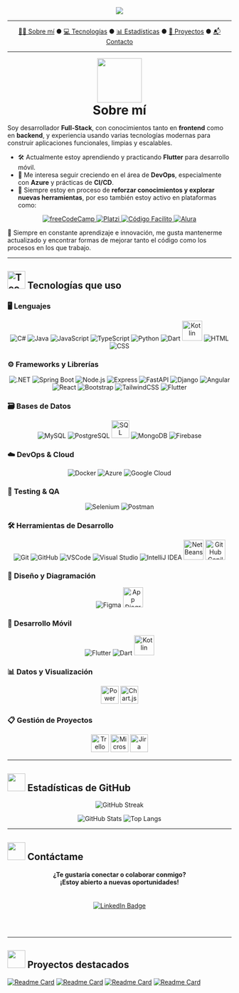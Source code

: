 <p align="center">
  <img src="https://readme-typing-svg.herokuapp.com?font=Fira+Code&size=40&pause=1000&color=00C9FF&center=true&vCenter=true&width=1000&lines=%F0%9F%91%8B+Hola%2C+soy+Emerson+Blanco!;Desarrollador+Full-Stack+%F0%9F%92%BB;Fan+del+frontend+%F0%9F%96%A5%EF%B8%8F+y+backend+%F0%9F%94%A5;Bienvenido+a+mi+mundo+de+c%C3%B3digo+%F0%9F%92%80" />
</p>

---

<p align="center">
  <a href="#about">👨‍💻 Sobre mí</a> ●
  <a href="#technologies">💻 Tecnologías</a> ●
  <a href="#stats">📊 Estadísticas</a> ●
  <a href="#projects">🚀 Proyectos</a> ●
  <a href="#contact">📬 Contacto</a> 
</p>

---

<div align="center">
  <img src="https://media3.giphy.com/media/v1.Y2lkPTc5MGI3NjExeG5qc2J1ZXR6aGxpdG1hbHNkYnZlcWxuc2doZzRhMGZlYmo0aTR4NSZlcD12MV9pbnRlcm5hbF9naWZfYnlfaWQmY3Q9cw/SHjOSDkKZ18qOHA5B5/giphy.gif" width="100" />
  <h1 style="margin: 0;" id="about">Sobre mí</h1>
</div>

Soy desarrollador **Full-Stack**, con conocimientos tanto en **frontend** como en **backend**, y experiencia usando varias tecnologías modernas para construir aplicaciones funcionales, limpias y escalables.

- 🛠️ Actualmente estoy aprendiendo y practicando **Flutter** para desarrollo móvil.
- 🚀 Me interesa seguir creciendo en el área de **DevOps**, especialmente con **Azure** y prácticas de **CI/CD**.
- 🔁 Siempre estoy en proceso de **reforzar conocimientos y explorar nuevas herramientas**, por eso también estoy activo en plataformas como:

<p align="center">
  <a href="https://www.freecodecamp.org/eblanco17" target="_blank">
    <img src="https://img.shields.io/badge/freeCodeCamp-27273D?style=for-the-badge&logo=freecodecamp&logoColor=green" alt="freeCodeCamp" title="freeCodeCamp profile" />
  </a>
  <a href="https://platzi.com/p/e.blanco017/" target="_blank">
    <img src="https://img.shields.io/badge/Platzi-98CA3F?style=for-the-badge&logo=platzi&logoColor=white" alt="Platzi" title="Platzi profile" />
  </a>
  <a href="https://codigofacilito.com/usuarios/eblanco017" target="_blank">
    <img src="https://img.shields.io/badge/Código%20Facilito-282828?style=for-the-badge&logoColor=white" alt="Código Facilito" title="Código Facilito profile" />
  </a>
  <a href="https://app.aluracursos.com/user/eblanco017" target="_blank">
    <img src="https://img.shields.io/badge/Alura-1E4B66?style=for-the-badge&logoColor=white" alt="Alura" title="Alura profile" />
  </a>
</p>

📌 Siempre en constante aprendizaje e innovación, me gusta mantenerme actualizado y encontrar formas de mejorar tanto el código como los procesos en los que trabajo.

---

<span id="technologies"></span>

## <img src="https://media.giphy.com/media/l3vR85PnGsBwu1PFK/giphy.gif" width="40" alt="Tech gif" /> Tecnologías que uso

### 🖥️ Lenguajes

<p align="center">
  <img src="https://skillicons.dev/icons?i=cs" alt="C#" title="C#" />
  <img src="https://skillicons.dev/icons?i=java" alt="Java" title="Java" />
  <img src="https://skillicons.dev/icons?i=js" alt="JavaScript" title="JavaScript" />
  <img src="https://skillicons.dev/icons?i=ts" alt="TypeScript" title="TypeScript" />
  <img src="https://skillicons.dev/icons?i=python" alt="Python" title="Python" />
  <img src="https://skillicons.dev/icons?i=dart" alt="Dart" title="Dart" />
  <img src="https://cdn.simpleicons.org/kotlin/7F52FF" alt="Kotlin" height="45" title="Kotlin" />
  <img src="https://skillicons.dev/icons?i=html" alt="HTML" title="HTML5" />
  <img src="https://skillicons.dev/icons?i=css" alt="CSS" title="CSS" />
</p>

### ⚙️ Frameworks y Librerías

<p align="center">
  <img src="https://skillicons.dev/icons?i=dotnet" alt=".NET" title=".NET" />
  <img src="https://skillicons.dev/icons?i=spring" alt="Spring Boot" title="Spring Framework" />
  <img src="https://skillicons.dev/icons?i=nodejs" alt="Node.js" title="NodeJS" />
  <img src="https://skillicons.dev/icons?i=express" alt="Express" title="ExpressJS" />
  <img src="https://skillicons.dev/icons?i=fastapi" alt="FastAPI" title="FastAPI" />
  <img src="https://skillicons.dev/icons?i=django" alt="Django" title="Django" />
  <img src="https://skillicons.dev/icons?i=angular" alt="Angular" title="Angular" />
  <img src="https://skillicons.dev/icons?i=react" alt="React" title="React" />
  <img src="https://skillicons.dev/icons?i=bootstrap" alt="Bootstrap" title="Bootstrap" />
  <img src="https://skillicons.dev/icons?i=tailwind" alt="TailwindCSS" title="TailwindCSS" />
  <img src="https://skillicons.dev/icons?i=flutter" alt="Flutter" title="Flutter" />
</p>

### 🗃️ Bases de Datos

<p align="center">
  <img src="https://skillicons.dev/icons?i=mysql" alt="MySQL" title="MySQL" />
  <img src="https://skillicons.dev/icons?i=postgres" alt="PostgreSQL" title="PostgreSQL" />
  <img src="https://cdn.jsdelivr.net/gh/devicons/devicon/icons/microsoftsqlserver/microsoftsqlserver-plain.svg" alt="SQL Server" height="40" title="SQL Server" />
  <img src="https://skillicons.dev/icons?i=mongodb" alt="MongoDB" title="MongoDB" />
  <img src="https://skillicons.dev/icons?i=firebase" alt="Firebase" title="Firebase" />
</p>

### ☁️ DevOps & Cloud

<p align="center">
  <img src="https://skillicons.dev/icons?i=docker" alt="Docker" title="Docker" />
  <img src="https://skillicons.dev/icons?i=azure" alt="Azure" title="Azure" />
  <img src="https://skillicons.dev/icons?i=gcp" alt="Google Cloud" title="Google Cloud" />
</p>

### 🧪 Testing & QA

<p align="center">
  <img src="https://skillicons.dev/icons?i=selenium" alt="Selenium" title="Selenium" />
  <img src="https://skillicons.dev/icons?i=postman" alt="Postman" title="Postman" />
</p>

### 🛠️ Herramientas de Desarrollo

<p align="center">
  <img src="https://skillicons.dev/icons?i=git" alt="Git" title="Git"/>
  <img src="https://skillicons.dev/icons?i=github" alt="GitHub" title="GitHub" />
  <img src="https://skillicons.dev/icons?i=vscode" alt="VSCode" title="VSCode" />
  <img src="https://skillicons.dev/icons?i=visualstudio" alt="Visual Studio" title="Visual Studio" />
  <img src="https://skillicons.dev/icons?i=idea" alt="IntelliJ IDEA" title="IntelliJ IDEA" />
  <img src="https://upload.wikimedia.org/wikipedia/commons/9/98/Apache_NetBeans_Logo.svg" alt="NetBeans" height="45" title="NetBeans" />
  <img src="https://cdn.simpleicons.org/githubcopilot/3FB950" alt="GitHub Copilot" height="45" title="GitHub Copilot" />
</p>

### 🎨 Diseño y Diagramación

<p align="center">
  <img src="https://skillicons.dev/icons?i=figma" alt="Figma" title="Figma" />
  <img src="https://cdn.simpleicons.org/diagramsdotnet/F08705" alt="App Diagrams" height="45" title="App Diagrams" />
</p>

### 📲 Desarrollo Móvil

<p align="center">
  <img src="https://skillicons.dev/icons?i=flutter" alt="Flutter" title="Flutter" />
  <img src="https://skillicons.dev/icons?i=dart" alt="Dart" title="Dart" /> 
  <img src="https://cdn.simpleicons.org/kotlin/7F52FF" alt="Kotlin" height="45" title="Kotlin" />
</p>

### 📊 Datos y Visualización

<p align="center">
  <img src="https://cdn.brandfetch.io/idVCtIagXj/w/820/h/820/theme/dark/logo.png?c=1bxid64Mup7aczewSAYMX&t=1741121152421" alt="Power BI" height="40" title="Power BI" />
  <img src="https://cdn.simpleicons.org/chartdotjs/FF6384" alt="Chart.js" height="40" title="Chart.js" />
</p>

### 📋 Gestión de Proyectos

<p align="center">
  <img src="https://cdn.simpleicons.org/trello/0052CC" alt="Trello" height="40" title="Trello" />
  <img src="https://upload.wikimedia.org/wikipedia/commons/9/98/Microsoft_Project_%282019%E2%80%93present%29.svg" alt="Microsoft Project" height="40" title="Microsoft Project" />
  <img src="https://cdn.simpleicons.org/jira/0052CC" alt="Jira" height="40" title="Jira" />
</p>

---

<span id="stats"></span>

## <img src="https://media.giphy.com/media/v1.Y2lkPTc5MGI3NjExbnZpMjJpOGR6dWtxcWtvbjg2dzM0NDNjbXMzM3U1Z3UxNzVyMTN6OCZlcD12MV9zdGlja2Vyc19zZWFyY2gmY3Q9cw/PmdWKodlTy9dKJccrJ/giphy.gif" width="40" /> Estadísticas de GitHub

<p align="center" >
  <img src="https://github-readme-streak-stats.herokuapp.com?user=EBlanco17&theme=codeSTACKr&locale=es&short_numbers=true" alt="GitHub Streak" />
</p>
<p align="center">
  <img src="https://github-readme-stats.vercel.app/api?username=EBlanco17&theme=codeSTACKr&locale=es&show_icons=true&hide_title=true&show=reviews,prs_merged,prs_merged_percentage" alt="GitHub Stats" />
  <img src="https://github-readme-stats.vercel.app/api/top-langs?username=EBlanco17&theme=codeSTACKr&locale=es&layout=compact&langs_count=10&card_width=320&size_weight=0&count_weight=1" alt="Top Langs" />
</p>

---

<span id="contact"></span>

## <img src="https://media.giphy.com/media/ZC3CkcI03G2bWG1P76/giphy.gif?cid=ecf05e47m2vh2fudhjwqk1l4anzmmaogehi6okerkzhh3p9f&ep=v1_stickers_search&rid=giphy.gif&ct=s" width="40" /> Contáctame

<div align="center">

<h4>¿Te gustaría conectar o colaborar conmigo?<br>¡Estoy abierto a nuevas oportunidades!</h4>

<br>

<a href="https://www.linkedin.com/in/emerson-blanco-alfonso/" target="_blank">
  <img src="https://img.shields.io/badge/LinkedIn-0077B5?style=for-the-badge&logo=linkedin&logoColor=white" alt="LinkedIn Badge">
</a>

</div>

<br><br>

---

<span id="projects"></span>

## <img src="https://media4.giphy.com/media/v1.Y2lkPTc5MGI3NjExNTg1ZW93ZWZ1bmsxYXJ6M2g4MDZicmdhbXFmemJtaXpqbzA3NXdqciZlcD12MV9pbnRlcm5hbF9naWZfYnlfaWQmY3Q9cw/6yWkqlLslq4uoVZCsv/giphy.gif" width="40" /> Proyectos destacados

[![Readme Card](https://github-readme-stats.vercel.app/api/pin/?username=EBlanco17&repo=pokemon_search&theme=codeSTACKr)](https://github.com/EBlanco17/pokemon_search)
[![Readme Card](https://github-readme-stats.vercel.app/api/pin/?username=EBlanco17&repo=Challenge-Oracle-ONE&theme=codeSTACKr)](https://github.com/EBlanco17/Challenge-Oracle-ONE)
[![Readme Card](https://github-readme-stats.vercel.app/api/pin/?username=EBlanco17&repo=challenge-one-conversor-latam&theme=codeSTACKr)](https://github.com/EBlanco17/challenge-one-conversor-latam)
[![Readme Card](https://github-readme-stats.vercel.app/api/pin/?username=EBlanco17&repo=challenge-one-alura-hotel-latam&theme=codeSTACKr)](https://github.com/EBlanco17/challenge-one-alura-hotel-latam)
